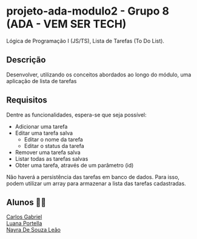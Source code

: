 # projeto-ada-modulo2 - Grupo 8 (ADA - VEM SER TECH)</a>
Lógica de Programação I (JS/TS), Lista de Tarefas (To Do List).

## Descrição
Desenvolver, utilizando os conceitos abordados ao longo do módulo, uma aplicação de lista de tarefas

## Requisitos

Dentre as funcionalidades, espera-se que seja possível:

- Adicionar uma tarefa
- Editar uma tarefa salva
    - Editar o nome da tarefa
    - Editar o status da tarefa
- Remover uma tarefa salva
- Listar todas as tarefas salvas
- Obter uma tarefa, através de um parâmetro (id)

Não haverá a persistência das tarefas em banco de dados. Para isso, podem utilizar um array para armazenar a lista das tarefas cadastradas.



## Alunos :woman_cartwheeling:
<a href="https://github.com/N3th3rL0rd"> Carlos Gabriel </a><br>
<a href="https://github.com/portellaluana"> Luana Portella </a><br>
<a href="https://github.com/nayrasleao"> Nayra De Souza Leão </a><br>
